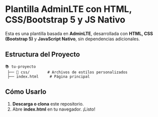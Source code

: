 # Plantilla AdminLTE con HTML, CSS/Bootstrap 5 y JS Nativo  

Esta es una plantilla basada en **AdminLTE**, desarrollada con **HTML, CSS (Bootstrap 5)** y **JavaScript Nativo**, sin dependencias adicionales.  


## Estructura del Proyecto  
```
📚 tu-proyecto  
 ├── 📂 css/        # Archivos de estilos personalizados  
 ├── index.html     # Página principal  
```

## Cómo Usarlo  
1. **Descarga o clona** este repositorio.  
2. Abre **index.html** en tu navegador. ¡Listo!
